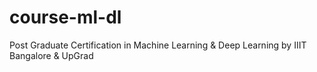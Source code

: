 # course-ml-dl
Post Graduate Certification in Machine Learning &amp; Deep Learning by IIIT Bangalore &amp; UpGrad
